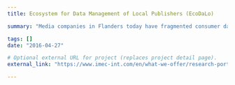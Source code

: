 ```yaml
---
title: Ecosystem for Data Management of Local Publishers (EcoDaLo)

summary: "Media companies in Flanders today have fragmented consumer data, with each company maintaining its own data management platform. As a result, data remains largely undervalorized. The EcoDaLo project aims to develop a knowledge platform for publishers allowing the integration of many diverse data sources. It will also define a business model for cooperative data products that complies with regulations and guarantees data ownership and privacy protection. These outcomes will lead to increased scale and thus competitiveness of local media companies, a healthier media ecosystem and a framework for other sectors in need of new ways of leveraging data."

tags: []
date: "2016-04-27"

# Optional external URL for project (replaces project detail page).
external_link: "https://www.imec-int.com/en/what-we-offer/research-portfolio/ecodalo"

---
```

